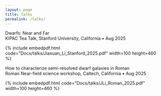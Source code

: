 ```yaml
---
layout: page
title: Talks
permalink: /talks/
---
```

<link rel="stylesheet" href="/css/display.css">



<div class="talk-desc">
	<span class="talk-title">Dwarfs: Near and Far</span><br>
	<span class="talk-location">KIPAC Tea Talk, Stanford University, California</span> &bull; <span class="talk-date">Aug 2025</span>
</div>

{% include embedpdf.html code="Docs/talks/Jiaxuan_Li_Stanford_2025.pdf" width=100 height=460 %}


<div class="talk-desc">
	<span class="talk-title">How to characterize semi-resolved dwarf galaxies in Roman</span><br>
	<span class="talk-location">Roman Near-field science workshop, Caltech, California</span> &bull; <span class="talk-date">Aug 2025</span>
</div>

{% include embedpdf.html code="Docs/talks/JLi_Roman_2025.pdf" width=100 height=460 %}
